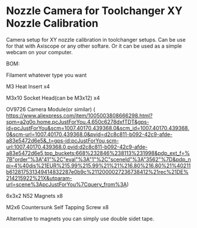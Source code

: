 # Nozzle Camera for Toolchanger XY Nozzle Calibration


Camera setup for XY nozzle calibration in toolchanger setups. Can be use for that with Axiscope or any other softare. Or it can be used as a simple webcam on your computer.


BOM:

Filament whatever type you want

M3 Heat Insert x4

M3x10 Socket Head(can be M3x12) x4

OV9726 Camera Module(or similar) ( https://www.aliexpress.com/item/1005003808666298.html?spm=a2g0o.home.pcJustForYou.4.650c6278dxfTDT&gps-id=pcJustForYou&scm=1007.40170.439368.0&scm_id=1007.40170.439368.0&scm-url=1007.40170.439368.0&pvid=d2c8c811-b092-42c9-afde-a83e5472d6e5&_t=gps-id:pcJustForYou,scm-url:1007.40170.439368.0,pvid:d2c8c811-b092-42c9-afde-a83e5472d6e5,tpp_buckets:668%232846%238113%231998&pdp_ext_f=%7B"order"%3A"41"%2C"eval"%3A"1"%2C"sceneId"%3A"3562"%7D&pdp_npi=4%40dis%21EUR%215.99%215.99%21%21%216.80%216.80%21%40211b612817531349414832287e0b9c%2112000027236738412%21rec%21DE%214215922%21X&utparam-url=scene%3ApcJustForYou%7Cquery_from%3A)

6x3x2 N52 Magnets x8

M2x6 Countersunk Self Tapping Screw x8

Alternative to magnets you can simply use double sidet tape.

